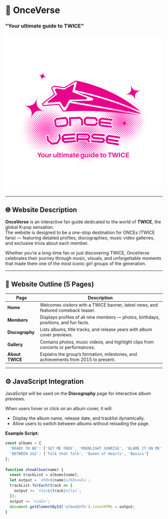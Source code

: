 # 💫 OnceVerse
### "Your ultimate guide to TWICE"

![OnceVerse Logo](logo.png)

---

## 🌐 Website Description

**OnceVerse** is an interactive fan guide dedicated to the world of **TWICE**, the global K-pop sensation.  
The website is designed to be a one-stop destination for ONCEs (TWICE fans) — featuring detailed profiles, discographies, music video galleries, and exclusive trivia about each member.  

Whether you’re a long-time fan or just discovering TWICE, OnceVerse celebrates their journey through music, visuals, and unforgettable moments that made them one of the most iconic girl groups of the generation.

---

## 🧭 Website Outline (5 Pages)

| Page | Description |
|------|--------------|
| **Home** | Welcomes visitors with a TWICE banner, latest news, and featured comeback teaser. |
| **Members** | Displays profiles of all nine members — photos, birthdays, positions, and fun facts. |
| **Discography** | Lists albums, title tracks, and release years with album cover previews. |
| **Gallery** | Contains photos, music videos, and highlight clips from concerts or performances. |
| **About TWICE** | Explains the group’s formation, milestones, and achievements from 2015 to present. |

---

## ⚙️ JavaScript Integration

JavaScript will be used on the **Discography** page for interactive album previews.

When users hover or click on an album cover, it will:
- Display the album name, release date, and tracklist dynamically.
- Allow users to switch between albums without reloading the page.

**Example Script:**
```js
const albums = {
  'READY TO BE': ['SET ME FREE', 'MOONLIGHT SUNRISE', 'BLAME IT ON ME'],
  'BETWEEN 1&2': ['Talk that Talk', 'Queen of Hearts', 'Basics']
};

function showAlbum(name) {
  const trackList = albums[name];
  let output = `<h3>${name}</h3><ul>`;
  trackList.forEach(track => {
    output += `<li>${track}</li>`;
  });
  output += '</ul>';
  document.getElementById('albumInfo').innerHTML = output;
}
